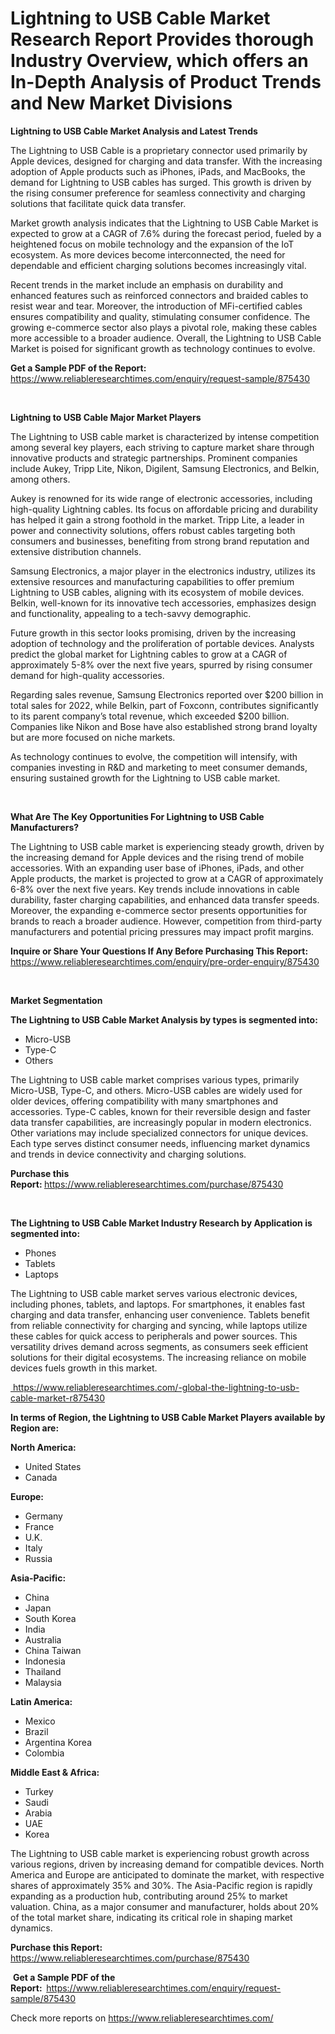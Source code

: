 <p><h1>Lightning to USB Cable Market Research Report Provides thorough Industry Overview, which offers an In-Depth Analysis of Product Trends and New Market Divisions</h1></p><p><strong>Lightning to USB Cable Market Analysis and Latest Trends</strong></p>
<p><p>The Lightning to USB Cable is a proprietary connector used primarily by Apple devices, designed for charging and data transfer. With the increasing adoption of Apple products such as iPhones, iPads, and MacBooks, the demand for Lightning to USB cables has surged. This growth is driven by the rising consumer preference for seamless connectivity and charging solutions that facilitate quick data transfer.</p><p>Market growth analysis indicates that the Lightning to USB Cable Market is expected to grow at a CAGR of 7.6% during the forecast period, fueled by a heightened focus on mobile technology and the expansion of the IoT ecosystem. As more devices become interconnected, the need for dependable and efficient charging solutions becomes increasingly vital. </p><p>Recent trends in the market include an emphasis on durability and enhanced features such as reinforced connectors and braided cables to resist wear and tear. Moreover, the introduction of MFi-certified cables ensures compatibility and quality, stimulating consumer confidence. The growing e-commerce sector also plays a pivotal role, making these cables more accessible to a broader audience. Overall, the Lightning to USB Cable Market is poised for significant growth as technology continues to evolve.</p></p>
<p><strong>Get a Sample PDF of the Report:&nbsp;</strong> <a href="https://www.reliableresearchtimes.com/enquiry/request-sample/875430?utm_campaign=3297&utm_medium=2&utm_source=Github&utm_content=ia&utm_term=21032025&utm_id=lightning-to-usb-cable">https://www.reliableresearchtimes.com/enquiry/request-sample/875430</a></p>
<p>&nbsp;</p>
<p><strong>Lightning to USB Cable Major Market Players</strong></p>
<p><p>The Lightning to USB cable market is characterized by intense competition among several key players, each striving to capture market share through innovative products and strategic partnerships. Prominent companies include Aukey, Tripp Lite, Nikon, Digilent, Samsung Electronics, and Belkin, among others. </p><p>Aukey is renowned for its wide range of electronic accessories, including high-quality Lightning cables. Its focus on affordable pricing and durability has helped it gain a strong foothold in the market. Tripp Lite, a leader in power and connectivity solutions, offers robust cables targeting both consumers and businesses, benefiting from strong brand reputation and extensive distribution channels.</p><p>Samsung Electronics, a major player in the electronics industry, utilizes its extensive resources and manufacturing capabilities to offer premium Lightning to USB cables, aligning with its ecosystem of mobile devices. Belkin, well-known for its innovative tech accessories, emphasizes design and functionality, appealing to a tech-savvy demographic.</p><p>Future growth in this sector looks promising, driven by the increasing adoption of technology and the proliferation of portable devices. Analysts predict the global market for Lightning cables to grow at a CAGR of approximately 5-8% over the next five years, spurred by rising consumer demand for high-quality accessories.</p><p>Regarding sales revenue, Samsung Electronics reported over $200 billion in total sales for 2022, while Belkin, part of Foxconn, contributes significantly to its parent company’s total revenue, which exceeded $200 billion. Companies like Nikon and Bose have also established strong brand loyalty but are more focused on niche markets.</p><p>As technology continues to evolve, the competition will intensify, with companies investing in R&D and marketing to meet consumer demands, ensuring sustained growth for the Lightning to USB cable market.</p></p>
<p>&nbsp;</p>
<p><strong>What Are The Key Opportunities For Lightning to USB Cable Manufacturers?</strong></p>
<p><p>The Lightning to USB cable market is experiencing steady growth, driven by the increasing demand for Apple devices and the rising trend of mobile accessories. With an expanding user base of iPhones, iPads, and other Apple products, the market is projected to grow at a CAGR of approximately 6-8% over the next five years. Key trends include innovations in cable durability, faster charging capabilities, and enhanced data transfer speeds. Moreover, the expanding e-commerce sector presents opportunities for brands to reach a broader audience. However, competition from third-party manufacturers and potential pricing pressures may impact profit margins.</p></p>
<p><strong>Inquire or Share Your Questions If Any Before Purchasing This Report:</strong> <a href="https://www.reliableresearchtimes.com/enquiry/pre-order-enquiry/875430?utm_campaign=3297&utm_medium=2&utm_source=Github&utm_content=ia&utm_term=21032025&utm_id=lightning-to-usb-cable">https://www.reliableresearchtimes.com/enquiry/pre-order-enquiry/875430</a></p>
<p>&nbsp;</p>
<p><strong>Market Segmentation</strong></p>
<p><strong>The Lightning to USB Cable Market Analysis by types is segmented into:</strong></p>
<p><ul><li>Micro-USB</li><li>Type-C</li><li>Others</li></ul></p>
<p><p>The Lightning to USB cable market comprises various types, primarily Micro-USB, Type-C, and others. Micro-USB cables are widely used for older devices, offering compatibility with many smartphones and accessories. Type-C cables, known for their reversible design and faster data transfer capabilities, are increasingly popular in modern electronics. Other variations may include specialized connectors for unique devices. Each type serves distinct consumer needs, influencing market dynamics and trends in device connectivity and charging solutions.</p></p>
<p><strong>Purchase this Report:&nbsp;</strong><a href="https://www.reliableresearchtimes.com/purchase/875430?utm_campaign=3297&utm_medium=2&utm_source=Github&utm_content=ia&utm_term=21032025&utm_id=lightning-to-usb-cable">https://www.reliableresearchtimes.com/purchase/875430</a></p>
<p>&nbsp;</p>
<p><strong>The Lightning to USB Cable Market Industry Research by Application is segmented into:</strong></p>
<p><ul><li>Phones</li><li>Tablets</li><li>Laptops</li></ul></p>
<p><p>The Lightning to USB cable market serves various electronic devices, including phones, tablets, and laptops. For smartphones, it enables fast charging and data transfer, enhancing user convenience. Tablets benefit from reliable connectivity for charging and syncing, while laptops utilize these cables for quick access to peripherals and power sources. This versatility drives demand across segments, as consumers seek efficient solutions for their digital ecosystems. The increasing reliance on mobile devices fuels growth in this market.</p></p>
<p><a href="https://www.reliableresearchtimes.com/-global-the-lightning-to-usb-cable-market-r875430?utm_campaign=3297&utm_medium=2&utm_source=Github&utm_content=ia&utm_term=21032025&utm_id=lightning-to-usb-cable">&nbsp;https://www.reliableresearchtimes.com/-global-the-lightning-to-usb-cable-market-r875430</a></p>
<p><strong>In terms of Region, the Lightning to USB Cable Market Players available by Region are:</strong></p>
<p>
    <p> <strong> North America: </strong>
        <ul>
            <li>United States</li>
            <li>Canada</li>
        </ul>
        </p> 
    <p> <strong> Europe: </strong>
        <ul>
            <li>Germany</li>
            <li>France</li>
            <li>U.K.</li>
            <li>Italy</li>
            <li>Russia</li>
        </ul>
        </p> 
    <p> <strong> Asia-Pacific: </strong>
        <ul>
            <li>China</li>
            <li>Japan</li>
            <li>South Korea</li>
            <li>India</li>
            <li>Australia</li>
            <li>China Taiwan</li>
            <li>Indonesia</li>
            <li>Thailand</li>
            <li>Malaysia</li>
        </ul>
        </p> 
    <p> <strong> Latin America: </strong>
        <ul>
            <li>Mexico</li>
            <li>Brazil</li>
            <li>Argentina Korea</li>
            <li>Colombia</li>
        </ul>
        </p> 
    <p> <strong> Middle East & Africa: </strong>
        <ul>
            <li>Turkey</li>
            <li>Saudi</li>
            <li>Arabia</li>
            <li>UAE</li>
            <li>Korea</li>
        </ul>
    </p>
    </p>
<p><p>The Lightning to USB cable market is experiencing robust growth across various regions, driven by increasing demand for compatible devices. North America and Europe are anticipated to dominate the market, with respective shares of approximately 35% and 30%. The Asia-Pacific region is rapidly expanding as a production hub, contributing around 25% to market valuation. China, as a major consumer and manufacturer, holds about 20% of the total market share, indicating its critical role in shaping market dynamics.</p></p>
<p><strong>Purchase this Report: </strong><a href="https://www.reliableresearchtimes.com/purchase/875430?utm_campaign=3297&utm_medium=2&utm_source=Github&utm_content=ia&utm_term=21032025&utm_id=lightning-to-usb-cable">https://www.reliableresearchtimes.com/purchase/875430</a></p>
<p>&nbsp;<strong>Get a Sample PDF of the Report:&nbsp;&nbsp;</strong><a href="https://www.reliableresearchtimes.com/enquiry/request-sample/875430?utm_campaign=3297&utm_medium=2&utm_source=Github&utm_content=ia&utm_term=21032025&utm_id=lightning-to-usb-cable">https://www.reliableresearchtimes.com/enquiry/request-sample/875430</a></p>
<p><strong></strong></p>
<p>Check more reports on <a href="https://www.reliableresearchtimes.com/?utm_campaign=3297&utm_medium=2&utm_source=Github&utm_content=ia&utm_term=21032025&utm_id=lightning-to-usb-cable">https://www.reliableresearchtimes.com/</a></p>